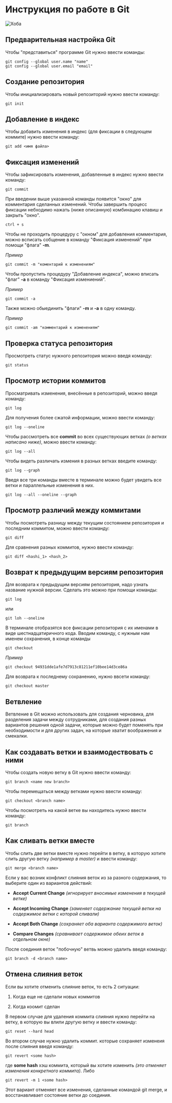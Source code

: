 # **Инструкция по работе в Git**

![Хоба](IMG_5403.jpg)

## Предварительная настройка Git

Чтобы "представиться" программе Git нужно ввести команды:

    git config --global user.name "name"
    git config --global user.email "email"

## Создание репозитория

Чтобы инициализировать новый репозиторий нужно ввести команду:

    git init

## Добавление в индекс

Чтобы добавить изменения в индекс (для фиксации в следующем коммите) нужно ввести команду:

    git add <имя файла>

## Фиксация изменений

Чтобы зафиксировать изменения, добавленные в индекс нужно ввести команду:

    git commit

При введении выше указанной команды появится "окно" для комментария сделанных изменений. Чтобы завершить процесс фиксации небходимо нажать (ниже описанную) комбинацию клавиш и закрыть "окно".

    ctrl + s

Чтобы не проходить процедуру с "окном" для добавления комментария, можно всписать собщение в команду "Фиксация изменений" при помощи "флага" **-m**.

*Пример*

    git commit -m "коментарий к изменениям"

Чтобы пропустить процедуру "Добавление индекса", можно вписать "флаг" **-a** в команду "Фиксация измениений".

*Пример*

    git commit -a

Также можно обыединить "флаги" **-m** и **-a** в одну команду.

*Пример*

    git commit -am "комментарий к изменениям"

## Проверка статуса репозитория

Просмотреть статус нужного репозитория можно введя команду:

    git status

## Просмотр истории коммитов

Просматривать изменения, внесённые в репозиторий, можно введя команду:

    git log

Для получения более сжатой информации, можно ввести команду:

    git log --oneline

Чтобы рассмотреть все **commit** во всех существующих ветках *(о ветках написано ниже)*, можно ввести команду:

    git log --all

Чтобы видеть различать измения в разных ветках введите команду:

    git log --graph

Введя все три команды вместе в терминале можно будет увидеть все ветки и параллельные изменения в них.

    git log --all --oneline --graph

## Просмотр различий между коммитами

Чтобы посмотреть разницу между текущим состоянием репозитория и последним коммитом, можно ввести команду:

    git diff

Для сравнения разных коммитов, нужно ввести команду:

    git diff <hashi_1> <hash_2>

## Возврат к предыдущим версиям репозитория

Для возврата к предыдущим версиям репозитория, надо узнать название нужной версии. Сделать это можно при помощи команды:

    git log

или

    git loh --oneline

В терминале отобразятся все фиксации репозитория с их именами в виде шестнадцатиричного кода.
Вводим команду, с нужным нам именем сохранения, в конце команды

    git checkout

*Пример*

    git checkout 94931dde1afe7d7913c81211ef10bee14d3ce86a

Для возврата к последнему сохранению, нужно ввсети команду:

    git checkout master

## **Ветвление**

Ветвление в Git можно использовать для создания черновика, для разделения задачи между сотрудниками, для создания разных вариантов решения одной задачи, которые можно будет поменять при необходимости и  для других задач, на которые хватит воображения и смекалки.

## Как создавать ветки и взаимодествовать с ними

Чтобы создать новую ветку в Git нужно ввести команду:

    git branch <name new branch>

Чтобы перемещаться между ветками нужно ввести команду:

    git checkout <branch name>

Чтобы посмотреть на какой ветке вы находитесь нужно ввести команду:

    git branch

## Как сливать ветки вместе

Чтобы слить две ветки вместе нужно перейти в ветку, в которую хотите слить другую ветку *(например в master)* и ввести команду:

    git merge <branch name>

Если у вас возник конфликт слияния веток из за разного содержания, то выберите один из вариантов действий:

+ __Accept Current Change__ *(игнорирует вносимые изменения в текущей ветке)*

+ __Accept Incoming Change__ *(заменяет содержание текущей ветки на содержимое ветки с которой сливали)*

+ __Accept Both Change__ *(сохраняет оба варианта содержимого веток)*

+ __Compare Changes__ *(сравнивает содержимое обеих веток в отдельном окне)*

После соединия веток "побочную" ветвь можно удалить введя команду:

    git branch -d <branch name>

## Отмена слияния веток

Если вы хотите отменить слияние веток, то есть 2 ситуации:

1. Когда еще не сделали новых коммитов

2. Когда коомит сделан

В первом случае для удаления коммита слияния нужно перейти на ветку, в которую вы влили другую ветку и ввести команду:

    git reset --hard head

Во втором случае нужно удалить коммит. которые сохраняет изменеия после слияния введя команду:

    git revert <some hash>

где __some hash__ хэш коммита, который вы хотите изменить *(это отменяет изменения конкретного коммита)*. Либо

    git revert -m 1 <some hash>

Этот вариант отменяет все изменения, сделанные командой git merge, и восстанавливает состояние ветки до соединия.
